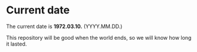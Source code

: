 # Current date

The current date is **1972.03.10.** (YYYY.MM.DD.)

This repository will be good when the world ends, so we will know how long it lasted.